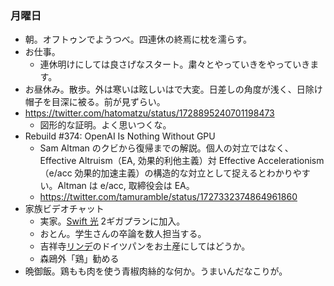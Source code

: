 ### 月曜日

- 朝。オフトゥンでようつべ。四連休の終焉に枕を濡らす。
- お仕事。
    - 連休明けにしては良さげなスタート。粛々とやっていきをやっていきます。
- お昼休み。散歩。外は寒いは眩しいはで大変。日差しの角度が浅く、日除け帽子を目深に被る。前が見ずらい。
- https://twitter.com/hatomatzu/status/1728895240701198473
    - 図形的な証明。よく思いつくな。
- Rebuild #374: OpenAI Is Nothing Without GPU 
    - Sam Altman のクビから復帰までの解説。個人の対立ではなく、 Effective Altruism（EA, 効果的利他主義）対 Effective Accelerationism（e/acc 効果的加速主義）の構造的な対立として捉えるとわかりやすい。Altman は e/acc, 取締役会は EA。
    - https://twitter.com/tamuramble/status/1727332374864961860
- 家族ビデオチャット
    - 実家。[Swift 光](https://swift-hikari.jp/swift/) 2ギガプランに加入。
    - おとん。学生さんの卒論を数人担当する。
    - 吉祥寺[リンデ](https://www.lindtraud.com/)のドイツパンをお土産にしてはどうか。
    - 森鴎外「鶏」勧める
- 晩御飯。鶏もも肉を使う青椒肉絲的な何か。うまいんだなこりが。
